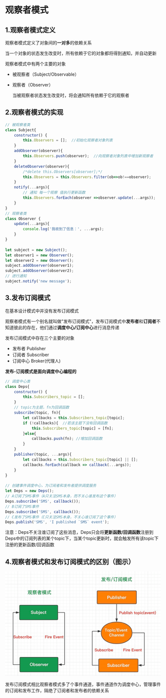 # 观察者模式
## 1.观察者模式定义
观察者模式定义了对象间的**一对多**的依赖关系

当一个对象的状态发生改变时，所有依赖于它的对象都将得到通知，并自动更新

观察者模式中有两个主要的对象
+ 被观察者（Subject/Observable）
+ 观察者（Observer）
    
    当被观察者状态发生改变时，将会通知所有依赖于它的观察者

## 2.观察者模式的实现
```javascript
// 被观察者类
class Subject{
    constructor() {
        this.Observers = [];  //初始化观察者对象列表
    }
    addObserver(observer){
        this.Observers.push(observer);  //向观察者对象列表中增加新观察者
    }
    deleteObserver(observer){
        /*delete this.Observers[observer];*/
        this.Observers = this.Observers.filter(ob=>ob!==observer);
    }
    notify(...args){
        // 通知 每一个观察 值执行更新函数
        this.Observers.forEach(observer =>observer.update(...args));
    }
}   
// 观察者类
class Observer {
    update(...args){
        console.log('我收到了信息：', ...args);
    }
}

let subject = new Subject();
let observer1 = new Observer();
let observer2 = new Observer();
subject.addObserver(observer1);
subject.addObserver(observer2);
// 进行通知
subject.notify('new message');
```

## 3.发布订阅模式
在基本设计模式中并没有发布订阅模式

观察者模式有一个别名就叫做"发布订阅模式"，发布订阅模式中**发布者**和**订阅者**不知道彼此的存在，他们通过**调度中心/订阅中心**进行消息传递

发布订阅模式中存在三个主要的对象
+ 发布者 Publisher
+ 订阅者 Subscriber
+ 订阅中心 Broker(代理人)

**发布-订阅模式是面向调度中心编程的**

```javascript
// 调度中心类
class Deps{
    constructor() {
        this.Subscribers_topic = [];
    }
    // topic为主题，fn为回调函数
    subscribe(topic, fn){
        let callbacks = this.Subscribers_topic[topic];
        if (!callbacks){  //若该主题下没有回调函数
            this.Subscribers_topic[topic] = [fn];
        }else{
            callbacks.push(fn); //增加回调函数
        }
    }
    publisher(topic, ...args){
        let callbacks = this.Subscribers_topic[topic] || [];
        callbacks.forEach(callback => callback(...args));
    }
}

// 创建事件调度中心，为订阅者和发布者提供调度服务
let Deps = new Deps();
// A订阅了SMS事件（A只关注SMS本身，而不关心谁发布这个事件）
Deps.subscribe('SMS', callback());
// B订阅了SMS事件
Deps.subscribe('SMS', callback());
// C发布了SMS事件（C只关注SMS本身，不关心谁订阅了这个事件）
Deps.publish('SMS', 'I published `SMS` event');
```

注意：Deps不关注谁订阅了这些消息，Deps只会将**更新函数/回调函数**注册到Deps中的订阅列表的某个topic下，当某个topic更新时，就会触发所有该topic下注册的更新函数/回调函数

## 4.观察者模式和发布订阅模式的区别（图示）

![](../img/观察者模式和发布订阅模式.png)

发布订阅模式相比观察者模式多了个事件通道，事件通道作为调度中心，管理事件的订阅和发布工作，隔绝了订阅者和发布者的依赖关系